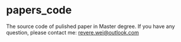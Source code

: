 # papers_code
  The source code of pulished paper in Master degree.
  If you have any question, please contact me: revere.wei@outlook.com
